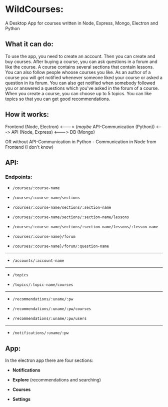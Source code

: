 # WildCourses:

A Desktop App for courses written in Node, Express, Mongo, Electron and Python

## What it can do:

To use the app, you need to create an account. Then you can create and buy courses.
After buying a course, you can ask questions in a forum and like the course.
A course contains several sections that contain lessons. You can also follow people
whoose courses you like. As an author of a course you will get notified whenever
someone liked your course or asked a question in its forum. You can also get notified
when somebody followed you or answered a questions which you've asked in the forum of a course.
When you create a course, you can choose up to 5 topics. You can like topics so that you
can get good recommendations.

## How it works:

Frontend (Node, Electron) <---> (*maybe* API-Communication (Python)) <---> API (Node, Express) <---> DB (Mongo)

OR without API-Communication in Python - Communication in Node from Frontend (I don't know)

## API:

### Endpoints:

- ```/courses/:course-name```

- ```/courses/:course-name/sections```

- ```/courses/:course-name/sections/:section-name```

- ```/courses/:course-name/sections/:section-name/lessons```

- ```/courses/:course-name/sections/:section-name/lessons/:lesson-name```

- ```/courses/:course-name}/forum```

- ```/courses/:course-name}/forum/:question-name```

-----------

- ```/accounts/:account-name```

-----------

- ```/topics```

- ```/topics/:topic-name/courses```

-----------

- ```/recommendations/:uname/:pw```

- ```/recommendations/:uname/:pw/courses```

- ```/recommendations/:uname/:pw/users```

-----------

- ```/notifications/:uname/:pw```

## App:

In the electron app there are four sections:

- **Notifications**

- **Explore** (recommendations and searching)

- **Courses**

- **Settings**
